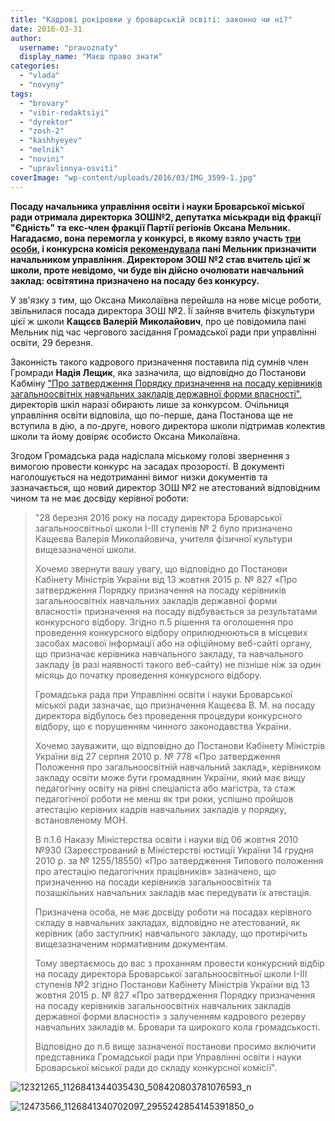 ```yaml
---
title: "Кадрові рокіровки у броварській освіті: законно чи ні?"
date: 2016-03-31
author: 
  username: "pravoznaty"
  display_name: "Маєш право знати"
categories: 
  - "vlada"
  - "novyny"
tags: 
  - "brovary"
  - "vibir-redaktsiyi"
  - "dyrektor"
  - "zosh-2"
  - "kashhyeyev"
  - "melnik"
  - "novini"
  - "upravlinnya-osviti"
coverImage: "wp-content/uploads/2016/03/IMG_3599-1.jpg"
---
```


**Посаду начальника управління освіти і науки Броварської міської ради отримала директорка ЗОШ№2, депутатка міськради від фракції "Єдність" та екс-член фракції Партії регіонів Оксана Мельник. Нагадаємо, вона перемогла у конкурсі, в якому взяло участь [три особи](https://mpz.brovary.org/gromadska-rada-pry-osviti-progolosuvala-za-stabilnist-ta-dobrobut/), і конкурсна комісія [рекомендувала](https://mpz.brovary.org/konkursna-komisiya-rekomenduye-pryznachyty-melnyk-nachalnykom-upravlinnya-osvity/) пані Мельник призначити начальником управління. Директором ЗОШ №2 став вчитель цієї ж школи, проте невідомо, чи буде він дійсно очолювати навчальний заклад: освітятина призначено на посаду без конкурсу.**

У зв'язку з тим, що Оксана Миколаївна перейшла на нове місце роботи, звільнилася посада директора ЗОШ №2. Її зайняв вчитель фізкультури цієї ж школи **Кащєєв Валерій Миколайович**, про це повідомила пані Мельник під час чергового засідання Громадської ради при управлінні освіти, 29 березня.

Законність такого кадрового призначення поставила під сумнів член Громради **Надія Лещик**, яка зазначила, що відповідно до Постанови Кабміну ["Про затвердження Порядку призначення на посаду керівників загальноосвітніх навчальних закладів державної форми власності"](https://www.kmu.gov.ua/control/ru/cardnpd?docid=248564119), директорів шкіл наразі обирають лише за конкурсом. Очільниця управління освіти відповіла, що по-перше, дана Постанова ще не вступила в дію, а по-друге, нового директора школи підтримав колектив школи та йому довіряє особисто Оксана Миколаївна.

Згодом Громадська рада надіслала міському голові звернення з вимогою провести конкурс на засадах прозорості. В документі наголошується на недотриманні вимог низки документів та зазначається, що новий директор ЗОШ №2 не атестований відповідним чином та не має досвіду керівної роботи:

> "28 березня 2016 року на посаду директора Броварської загальноосвітньої школи І-ІІІ ступенів № 2 було призначено Кащеєва Валерія Миколайовича, учителя фізичної культури вищезазначеної школи.
> 
> Хочемо звернути вашу увагу, що відповідно до Постанови Кабінету Міністрів України від 13 жовтня 2015 р. № 827 «Про затвердження Порядку призначення на посаду керівників загальноосвітніх навчальних закладів державної форми власності» призначення на посаду відбувається за результатами конкурсного відбору. Згідно п.5 рішення та оголошення про проведення конкурсного відбору оприлюднюються в місцевих засобах масової інформації або на офіційному веб-сайті органу, що призначає керівника навчального закладу, та навчального закладу (в разі наявності такого веб-сайту) не пізніше ніж за один місяць до початку проведення конкурсного відбору.
> 
> Громадська рада при Управлінні освіти і науки Броварської міської ради зазначає, що призначення Кащеєва В. М. на посаду директора відбулось без проведення процедури конкурсного відбору, що є порушенням чинного законодавства України.
> 
> Хочемо зауважити, що відповідно до Постанови Кабінету Міністрів України від 27 серпня 2010 р. № 778 «Про затвердження Положення про загальноосвітній навчальний заклад», керівником закладу освіти може бути громадянин України, який має вищу педагогічну освіту на рівні спеціаліста або магістра, та стаж педагогічної роботи не менш як три роки, успішно пройшов атестацію керівних кадрів навчальних закладів у порядку, встановленому МОН.
> 
> В п.1.6 Наказу Міністерства освіти і науки від 06 жовтня 2010 №930 (Зареєстрований в Міністерстві юстиції України 14 грудня 2010 р. за № 1255/18550) «Про затвердження Типового положення про атестацію педагогічних працівників» зазначено, що призначенню на посади керівників загальноосвітніх та позашкільних навчальних закладів має передувати їх атестація.
> 
> Призначена особа, не має досвіду роботи на посадах керівного складу в навчальних закладах, відповідно не атестований, як керівник (або заступник) навчального закладу, що протирічить вищезазначеним нормативним документам.
> 
> Тому звертаємось до вас з проханням провести конкурсний відбір на посаду директора Броварської загальноосвітньої школи І-ІІІ ступенів №2 згідно Постанови Кабінету Міністрів України від 13 жовтня 2015 р. № 827 «Про затвердження Порядку призначення на посаду керівників загальноосвітніх навчальних закладів державної форми власності» з залученням кадрового резерву навчальних закладів м. Бровари та широкого кола громадськості.
> 
> Відповідно до п.6 вище зазначеної постанови просимо включити представника Громадської ради при Управлінні освіти і науки Броварської міської ради до складу конкурсної комісії".

![12321265_1126841344035430_508420803781076593_n](https://mpz.brovary.org/wp-content/uploads/2016/03/12321265_1126841344035430_508420803781076593_n.jpg)

![12473566_1126841340702097_2955242854145391850_o](https://mpz.brovary.org/wp-content/uploads/2016/03/12473566_1126841340702097_2955242854145391850_o.jpg)
